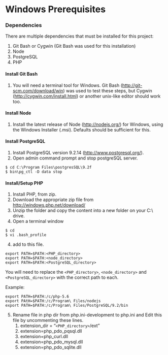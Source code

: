 Windows Prerequisites
=====================

### Dependencies
There are multiple dependencies that must be installed for this project:

1. Git Bash or Cygwin (Git Bash was used for this installation)
1. Node
1. PostgreSQL
1. PHP

#### Install Git Bash
1. You will need a terminal tool for Windows. Git Bash
   (http://git-scm.com/download/win) was used to test these steps, but Cygwin
   (http://cygwin.com/install.html) or another unix-like editor should work too.

#### Install Node
1. Install the latest release of Node (http://nodejs.org/) for Windows, using
   the Windows Installer (.msi). Defaults should be sufficient for this.

#### Install PostgreSQL
1. Install PostgreSQL version 9.2.14 (http://www.postgresql.org/).
1. Open admin command prompt and stop postgreSQL server.
```
$ cd C:\Program Files\postgresSQL\9.2f
$ bin\pg_ctl -D data stop
```

#### Install/Setup PHP
1. Install PHP, from zip.
  1. Download the appropriate zip file from http://windows.php.net/download/
  2. Unzip the folder and copy the content into a new folder on your C:\ drive.
  3. Open a terminal window
  ```
  $ cd
  $ vi .bash_profile
  ```
  4. add to this file.
  ```
  export PATH=$PATH:<PHP_directory>
  export PATH=$PATH:<node_directory>
  export PATH=$PATH:<PostgreSQL_directory>
  ```

  You will need to replace the `<PHP_directory>`, `<node_directory>` and
  `<PostgreSQL_directory>` with the correct path to each.

  Example:
  ```
  export PATH=$PATH:/c/php-5.6
  export PAtH=$PATH:/c/Program\ Files/nodejs
  export PATH=$PATH:/c/Program\ Files/PostgreSQL/9.2/bin
  ```

  5. Rename file in php dir from php.ini-development to php.ini and Edit this
     file by uncommenting these lines.
      1. extension_dir = “`<PHP_directory>`/ext”
      2. extension=php_pdo_pqsql.dll
      3. extension=php_curl.dll
      4. extension=php_pdo_mysql.dll
      5. extension=php_pdo_sqlite.dll
